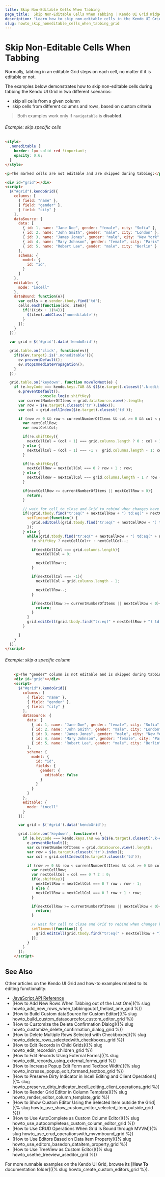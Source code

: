 ```yaml
---
title: Skip Non-Editable Cells When Tabbing
page_title:  Skip Non-Editable Cells When Tabbing | Kendo UI Grid Widget
description: "Learn how to skip non-editable cells in the Kendo UI Grid When tabbing"
slug: howto_skip_noneditable_cells_when_tabbing_grid
---
```


# Skip Non-Editable Cells When Tabbing

Normally, tabbing in an editable Grid steps on each cell, no matter if it is editable or not.

The examples below demonstrates how to skip non-editable cells during tabbing the Kendo UI Grid in two different scenarios:

* skip all cells from a given column
* skip cells from different columns and rows, based on custom criteria

> Both examples work only if `navigatable` is **disabled**.

###### Example: skip specific cells

```html
<style>
  .noneditable {
    border: 1px solid red !important;
    opacity: 0.6;
  }
</style>

<p>The marked cells are not editable and are skipped during tabbing:</p>

<div id="grid"></div>
<script>
  $("#grid").kendoGrid({
    columns: [
      { field: "name" },
      { field: "gender" },
      { field: "city" }
    ],
    dataSource: {
      data: [
        { id: 1, name: "Jane Doe", gender: "female", city: "Sofia" },
        { id: 2, name: "John Smith", gender: "male", city: "London" },
        { id: 3, name: "James Jones", gender: "male", city: "New York" },
        { id: 4, name: "Mary Johnson", gender: "female", city: "Paris" },
        { id: 5, name: "Robert Lee", gender: "male", city: "Berlin" }
      ],
      schema: {
        model: {
          id: "id",
        }
      }
    },
    editable: {
      mode: "incell"
    },
    dataBound: function(e){
      var cells = e.sender.tbody.find('td');
      cells.each(function(idx, item){
        if(!((idx + 1)%4)){
          $(item).addClass('noneditable');
        }
      });
    }
  });

  var grid = $('#grid').data('kendoGrid');

  grid.table.on('click', function(ev){
    if($(ev.target).is('.noneditable')){
      ev.preventDefault();
      ev.stopImmediatePropagation();
    }
  });

  grid.table.on('keydown', function moveToNext(e) {
    if (e.keyCode === kendo.keys.TAB && $($(e.target).closest('.k-edit-cell'))[0]) {
      e.preventDefault();
                console.log(e.shiftKey)
      var currentNumberOfItems = grid.dataSource.view().length;
      var row = $(e.target).closest('tr').index();
      var col = grid.cellIndex($(e.target).closest('td'));

      if (row >= 0 && row < currentNumberOfItems && col >= 0 && col < grid.columns.length) {
        var nextCellRow;
        var nextCellCol;

        if(!e.shiftKey){
          nextCellCol = (col + 1) === grid.columns.length ? 0 : col + 1;
        } else {
          nextCellCol = (col - 1) === -1 ?  grid.columns.length - 1: col - 1;
        }

        if(!e.shiftKey){
          nextCellRow = nextCellCol === 0 ? row + 1 : row;
        } else {
          nextCellRow = nextCellCol === grid.columns.length - 1 ? row - 1 : row;
        }

        if(nextCellRow >= currentNumberOfItems || nextCellRow < 0){
          return;
        }

        // wait for cell to close and Grid to rebind when changes have been made
        if(!grid.tbody.find("tr:eq(" + nextCellRow + ") td:eq(" + nextCellCol + ")").is('.noneditable')){
          setTimeout(function() {
            grid.editCell(grid.tbody.find("tr:eq(" + nextCellRow + ") td:eq(" + nextCellCol + ")"));
          });
        } else {
          while(grid.tbody.find("tr:eq(" + nextCellRow + ") td:eq(" + nextCellCol + ")").is('.noneditable')){
            !e.shiftKey ? nextCellCol++ : nextCellCol--;

            if(nextCellCol === grid.columns.length){
              nextCellCol = 0;

              nextCellRow++;
            }

            if(nextCellCol === -1){
              nextCellCol = grid.columns.length - 1;

              nextCellRow--;
            }

            if(nextCellRow >= currentNumberOfItems || nextCellRow < 0){
              return;
            }
          }
          grid.editCell(grid.tbody.find("tr:eq(" + nextCellRow + ") td:eq(" + nextCellCol + ")"));
        }

      }
    }
  });
</script>
```

###### Example: skip a specific column

```html
    <p>The "gender" column is not editable and is skipped during tabbing:</p>
    <div id="grid"></div>
    <script>
      $("#grid").kendoGrid({
        columns: [
          { field: "name" },
          { field: "gender" },
          { field: "city" }
        ],
        dataSource: {
          data: [
            { id: 1, name: "Jane Doe", gender: "female", city: "Sofia" },
            { id: 2, name: "John Smith", gender: "male", city: "London" },
            { id: 3, name: "James Jones", gender: "male", city: "New York" },
            { id: 4, name: "Mary Johnson", gender: "female", city: "Paris" },
            { id: 5, name: "Robert Lee", gender: "male", city: "Berlin" }
          ],
          schema: {
            model: {
              id: "id",
              fields: {
                gender: {
                  editable: false
                }
              }
            }
          }
        },
        editable: {
          mode: "incell"
        }
      });

      var grid = $('#grid').data('kendoGrid');

      grid.table.on('keydown', function(e) {
        if (e.keyCode === kendo.keys.TAB && $($(e.target).closest('.k-edit-cell'))[0]) {
          e.preventDefault();
          var currentNumberOfItems = grid.dataSource.view().length;    
          var row = $(e.target).closest('tr').index();
          var col = grid.cellIndex($(e.target).closest('td'));

          if (row >= 0 && row < currentNumberOfItems && col >= 0 && col < grid.columns.length) {
            var nextCellRow;
            var nextCellCol = col === 0 ? 2 : 0;
            if(e.shiftKey){
              nextCellRow = nextCellCol === 0 ? row : row - 1;
            } else {
              nextCellRow = nextCellCol === 0 ? row + 1 : row;
            }

            if(nextCellRow >= currentNumberOfItems || nextCellRow < 0){
              return;
            }

            // wait for cell to close and Grid to rebind when changes have been made
            setTimeout(function() {                  
              grid.editCell(grid.tbody.find("tr:eq(" + nextCellRow + ") td:eq(" + nextCellCol + ")"));
            });            
          }
        }
      });
    </script>
```

## See Also

Other articles on the Kendo UI Grid and how-to examples related to its editing functionality:

* [JavaScript API Reference](/api/javascript/ui/grid)
* [How to Add New Rows When Tabbing out of the Last One]({% slug howto_add_new_rows_when_tabbingoutof_thelast_one_grid %})
* [How to Build Custom dataSource for Custom Editor]({% slug howto_build_custom_datasourcefor_custom_editor_grid %})
* [How to Customize the Delete Confirmation Dialog]({% slug howto_customize_delete_confirmation_dialog_grid %})
* [How to Delete Multiple Rows Selected with Checkboxes]({% slug howto_delete_rows_selectedwith_checkboxes_grid %})
* [How to Edit Records in Child Grids]({% slug howto_edit_recordsin_children_grid %})
* [How to Edit Records Using External Forms]({% slug howto_edit_records_using_external_forms_grid %})
* [How to Increase Popup Edit Form and Textbox Width]({% slug howto_increase_popup_edit_formand_textbox_grid %})
* [How to Preserve Dirty Indicator in Incell Editing and Client Operations]({% slug howto_preserve_dirty_indicator_incell_editing_client_operations_grid %})
* [How to Render Grid Editor in Column Template]({% slug howto_render_editor_column_template_grid %})
* [How to Show Custom Editor Using the Selected Item outside the Grid]({% slug howto_use_show_custom_editor_selected_item_outside_grid %})
* [How to Use AutoComplete as Custom Column Editor]({% slug howto_use_autocompleteas_custom_column_editor_grid %})
* [How to Use CRUD Operations When Grid Is Bound through MVVM]({% slug howto_use_crud_operationswith_mvvmbound_grid %})
* [How to Use Editors Based on Data Item Property]({% slug howto_use_editors_basedon_dataitem_property_grid %})
* [How to Use TreeView as Custom Editor]({% slug howto_usethe_treeview_aseditor_grid %})

For more runnable examples on the Kendo UI Grid, browse its [**How To** documentation folder]({% slug howto_create_custom_editors_grid %}).
